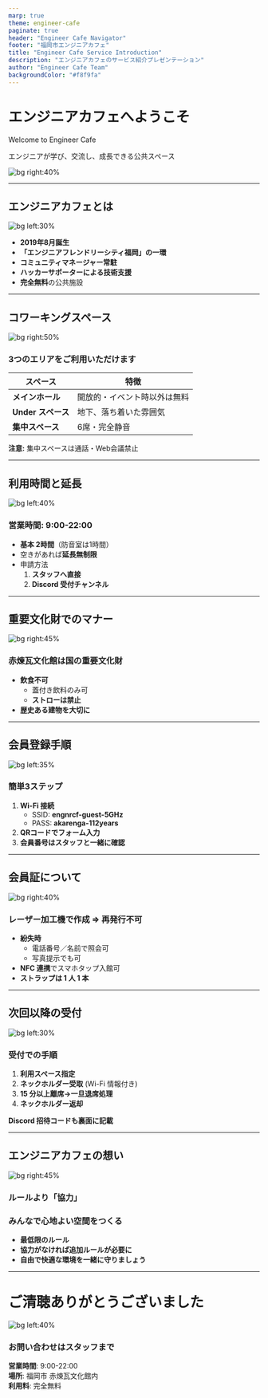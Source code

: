 ```yaml
---
marp: true
theme: engineer-cafe
paginate: true
header: "Engineer Cafe Navigator"
footer: "福岡市エンジニアカフェ"
title: "Engineer Cafe Service Introduction"
description: "エンジニアカフェのサービス紹介プレゼンテーション"
author: "Engineer Cafe Team"
backgroundColor: "#f8f9fa"
---
```


# エンジニアカフェへようこそ  
Welcome to Engineer Cafe

<!-- _class: lead -->

エンジニアが学び、交流し、成長できる公共スペース

![bg right:40%](./assets/images/placeholder.svg)

<!--
スライド1のスピーカーノート：
エンジニアカフェへの導入スライドです。
無料で利用できる公共のコワーキングスペースであることを伝えます。
-->

---

## エンジニアカフェとは

![bg left:30%](./assets/images/placeholder.svg)

- **2019年8月誕生**  
- **「エンジニアフレンドリーシティ福岡」の一環**  
- **コミュニティマネージャー常駐**  
- **ハッカーサポーターによる技術支援**
- **完全無料**の公共施設

<!--
スライド2のスピーカーノート：
エンジニアカフェの成り立ちと基本情報を説明します。
福岡市が運営する無料の公共施設であることを強調します。
-->

---

<!-- _class: service-detail -->

## コワーキングスペース

![bg right:50%](./assets/images/placeholder.svg)

### 3つのエリアをご利用いただけます

| スペース | 特徴 |
|----------|------|
| **メインホール** | 開放的・イベント時以外は無料 |
| **Under スペース** | 地下、落ち着いた雰囲気 |
| **集中スペース** | 6席・完全静音 |

**注意:** 集中スペースは通話・Web会議禁止

<!--
スライド3のスピーカーノート：
利用できる3つのスペースについて説明します。
特に集中スペースでは静寂を保つ必要があることを強調します。
-->

---

## 利用時間と延長

![bg left:40%](./assets/images/placeholder.svg)

### 営業時間: **9:00-22:00**

- **基本 2時間**（防音室は1時間）
- 空きがあれば**延長無制限**
- 申請方法  
  1. **スタッフへ直接**  
  2. **Discord 受付チャンネル**

<!--
スライド4のスピーカーノート：
営業時間は9時から22時までです。
基本は2時間利用で、空きがあれば延長可能であることを説明します。
-->

---

<!-- _backgroundColor: #f0f8ff -->

## 重要文化財でのマナー

![bg right:45%](./assets/images/placeholder.svg)

### 赤煉瓦文化館は国の重要文化財

- **飲食不可**  
  - 蓋付き飲料のみ可  
  - **ストローは禁止**
- **歴史ある建物を大切に**

<!--
スライド5のスピーカーノート：
重要文化財での利用マナーについて説明します。
飲食制限があることを明確に伝える必要があります。
-->

---

## 会員登録手順

![bg left:35%](./assets/images/placeholder.svg)

### 簡単3ステップ

1. **Wi-Fi 接続**  
   - SSID: **engnrcf-guest-5GHz**  
   - PASS: **akarenga-112years**
2. **QRコードでフォーム入力**  
3. **会員番号はスタッフと一緒に確認**

<!--
スライド6のスピーカーノート：
会員登録の手順を具体的に説明します。
Wi-Fi情報と登録プロセスを明確に案内します。
-->

---

<!-- _class: community -->

## 会員証について

![bg right:40%](./assets/images/placeholder.svg)

### レーザー加工機で作成 ⇒ **再発行不可**

- **紛失時**  
  - 電話番号／名前で照会可  
  - 写真提示でも可  
- **NFC 連携**でスマホタップ入館可  
- **ストラップは 1 人 1 本**

<!--
スライド7のスピーカーノート：
会員証は再発行できないことを強調します。
紛失時の対応方法とNFC連携について説明します。
-->

---

## 次回以降の受付

<!-- _class: pricing -->

![bg left:30%](./assets/images/placeholder.svg)

### 受付での手順

1. **利用スペース指定**  
2. **ネックホルダー受取** (Wi-Fi 情報付き)  
3. **15 分以上離席→一旦退席処理**  
4. **ネックホルダー返却**

**Discord 招待コードも裏面に記載**

<!--
スライド8のスピーカーノート：
次回来館時の受付手順を説明します。
ネックホルダーの取り扱いとDiscord情報について案内します。
-->

---

<!-- _backgroundColor: #fff5ee -->

## エンジニアカフェの想い

![bg right:45%](./assets/images/placeholder.svg)

### ルールより「協力」  
### みんなで心地よい空間をつくる

- **最低限のルール**  
- **協力がなければ追加ルールが必要に**  
- **自由で快適な環境を一緒に守りましょう**

<!--
スライド9のスピーカーノート：
エンジニアカフェの運営哲学について説明します。
利用者同士の協力で快適な環境を維持していることを伝えます。
-->

---

<!-- _class: cta -->

# ご清聴ありがとうございました

![bg left:40%](./assets/images/placeholder.svg)

### お問い合わせはスタッフまで

**営業時間**: 9:00-22:00  
**場所**: 福岡市 赤煉瓦文化館内  
**利用料**: 完全無料

<!--
スライド10のスピーカーノート：
プレゼンテーションの終了スライドです。
営業時間と無料であることを再度強調します。
-->

